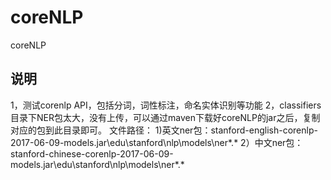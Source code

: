 # coreNLP
coreNLP
## 说明
1，测试corenlp API，包括分词，词性标注，命名实体识别等功能
2，classifiers目录下NER包太大，没有上传，可以通过maven下载好coreNLP的jar之后，复制对应的包到此目录即可。
文件路径：
  1)英文ner包：stanford-english-corenlp-2017-06-09-models.jar\edu\stanford\nlp\models\ner\*.*
  2）中文ner包：stanford-chinese-corenlp-2017-06-09-models.jar\edu\stanford\nlp\models\ner\*.*

